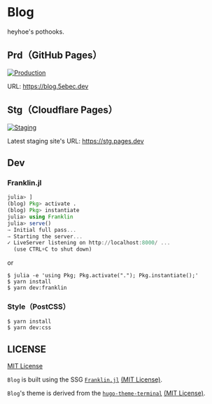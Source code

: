 # Blog

heyhoe's pothooks.

## Prd（GitHub Pages）
[![Production](https://github.com/5ebec/blog/workflows/Production/badge.svg)](https://github.com/5ebec/blog/actions?query=workflow%3A%22Production%22)

URL: https://blog.5ebec.dev

## Stg（Cloudflare Pages）
[![Staging](https://github.com/5ebec/blog/workflows/Staging/badge.svg)](https://github.com/5ebec/blog/actions?query=workflow%3A%22Staging%22)

Latest staging site's URL: https://stg.pages.dev

## Dev
### Franklin.jl
```julia
julia> ]
(blog) Pkg> activate .
(blog) Pkg> instantiate
julia> using Franklin
julia> serve()
→ Initial full pass...
→ Starting the server...
✓ LiveServer listening on http://localhost:8000/ ...
  (use CTRL+C to shut down)
```

or

```shell
$ julia -e 'using Pkg; Pkg.activate("."); Pkg.instantiate();'
$ yarn install
$ yarn dev:franklin
```

### Style（PostCSS）
```shell
$ yarn install
$ yarn dev:css
```

## LICENSE
[MIT License](./LICENSE)

`Blog` is built using the SSG [`Franklin.jl`](https://github.com/tlienart/Franklin.jl) [(MIT License)](https://github.com/tlienart/Franklin.jl/blob/master/LICENSE.md).

`Blog`'s theme is derived from the [`hugo-theme-terminal`](https://github.com/panr/hugo-theme-terminal/) [(MIT License)](https://github.com/panr/hugo-theme-terminal/blob/master/LICENSE.md).
